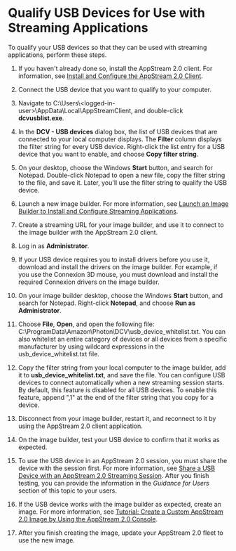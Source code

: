# Qualify USB Devices for Use with Streaming Applications<a name="qualify-usb-devices"></a>

To qualify your USB devices so that they can be used with streaming applications, perform these steps\. 

1. If you haven't already done so, install the AppStream 2\.0 client\. For information, see [Install and Configure the AppStream 2\.0 Client](install-configure-client.md)\.

1. Connect the USB device that you want to qualify to your computer\.

1. Navigate to C:\\Users\\<logged\-in\-user>\\AppData\\Local\\AppStreamClient, and double\-click **dcvusblist\.exe**\.

1. In the **DCV \- USB devices** dialog box, the list of USB devices that are connected to your local computer displays\. The **Filter** column displays the filter string for every USB device\. Right\-click the list entry for a USB device that you want to enable, and choose **Copy filter string**\. 

1. On your desktop, choose the Windows **Start** button, and search for Notepad\. Double\-click Notepad to open a new file, copy the filter string to the file, and save it\. Later, you'll use the filter string to qualify the USB device\.

1. Launch a new image builder\. For more information, see [Launch an Image Builder to Install and Configure Streaming Applications](tutorial-image-builder-create.md)\.

1. Create a streaming URL for your image builder, and use it to connect to the image builder with the AppStream 2\.0 client\. 

1. Log in as **Administrator**\. 

1. If your USB device requires you to install drivers before you use it, download and install the drivers on the image builder\. For example, if you use the Connexion 3D mouse, you must download and install the required Connexion drivers on the image builder\. 

1. On your image builder desktop, choose the Windows **Start** button, and search for Notepad\. Right\-click **Notepad**, and choose **Run as Administrator**\.

1. Choose **File**, **Open**, and open the following file: C:\\ProgramData\\Amazon\\Photon\\DCV\\usb\_device\_whitelist\.txt\. You can also whitelist an entire category of devices or all devices from a specific manufacturer by using wildcard expressions in the usb\_device\_whitelist\.txt file\. 

1. Copy the filter string from your local computer to the image builder, add it to **usb\_device\_whitelist\.txt**, and save the file\. You can configure USB devices to connect automatically when a new streaming session starts\. By default, this feature is disabled for all USB devices\. To enable this feature, append ",1" at the end of the filter string that you copy for a device\. 

1. Disconnect from your image builder, restart it, and reconnect to it by using the AppStream 2\.0 client application\. 

1. On the image builder, test your USB device to confirm that it works as expected\.

1. To use the USB device in an AppStream 2\.0 session, you must share the device with the session first\. For more information, see [Share a USB Device with an AppStream 2\.0 Streaming Session](share-usb-devices-with-session.md)\. After you finish testing, you can provide the information in the *Guidance for Users* section of this topic to your users\.

1. If the USB device works with the image builder as expected, create an image\. For more information, see [Tutorial: Create a Custom AppStream 2\.0 Image by Using the AppStream 2\.0 Console](tutorial-image-builder.md)\.

1. After you finish creating the image, update your AppStream 2\.0 fleet to use the new image\.